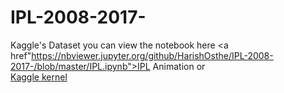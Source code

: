 # IPL-2008-2017-
Kaggle's Dataset you can view the notebook here <a href"https://nbviewer.jupyter.org/github/HarishOsthe/IPL-2008-2017-/blob/master/IPL.ipynb">IPL Animation</a> or<br>
<a href="https://www.kaggle.com/harishosthe/plotly-animation">Kaggle kernel</a>
